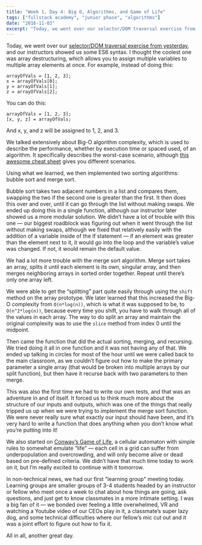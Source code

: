 ```yaml
---
title: "Week 1, Day 4: Big O, Algorithms, and Game of Life"
tags: ["fullstack academy", "junior phase", "algorithms"]
date: "2016-11-03"
excerpt: "Today, we went over our selector/DOM traversal exercise from yesterday, and our instructors showed us some ES6 syntax. I thought the coolest one was array destructuring, which allows you to assign multiple variables to multiple array elements at once."
---
```


Today, we went over our [selector/DOM traversal exercise from yesterday](/writing/2016-11-02-binary-search-trees-and-creating-a-javascript-library/), and our instructors showed us some ES6 syntax. I thought the coolest one was array destructuring, which allows you to assign multiple variables to multiple array elements at once. For example, instead of doing this:

```
arrayOfVals = [1, 2, 3];
x = arrayOfVals[0];
y = arrayOfVals[1];
z = arrayOfVals[2];
```

You can do this:

```
arrayOfVals = [1, 2, 3];
[x, y, z] = arrayOfVals;
```

And x, y, and z will be assigned to 1, 2, and 3.

We talked extensively about Big-O algorithm complexity, which is used to describe the performance, whether by execution time or spaced used, of an algorithm. It specifically describes the worst-case scenario, although [this awesome cheat sheet](http://bigocheatsheet.com/) gives you different scenarios.

Using what we learned, we then implemented two sorting algorithms: bubble sort and merge sort.

Bubble sort takes two adjacent numbers in a list and compares them, swapping the two if the second one is greater than the first. It then does this over and over, until it can go through the list without making swaps. We ended up doing this in a single function, although our instructor later showed us a more modular solution. We didn’t have a lot of trouble with this one — our biggest roadblock was figuring out when it went through the list without making swaps, although we fixed that relatively easily with the addition of a variable inside of the if statement — if an element was greater than the element next to it, it would go into the loop and the variable’s value was changed. If not, it would remain the default value.

We had a lot more trouble with the merge sort algorithm. Merge sort takes an array, splits it until each element is its own, singular array, and then merges neighboring arrays in sorted order together. Repeat until there’s only one array left.

We were able to get the “splitting” part quite easily through using the `shift` method on the array prototype. We later learned that this increased the Big-O complexity from `O(n*log(n))`, which is what it was supposed to be, to `O(n^2*log(n))`, because every time you shift, you have to walk through all of the values in each array. The way to do split an array and maintain the original complexity was to use the `slice` method from index 0 until the midpoint.

Then came the function that did the actual sorting, merging, and recursing. We tried doing it all in one function and it was not having any of that. We ended up talking in circles for most of the hour until we were called back to the main classroom, as we couldn’t figure out how to make the primary parameter a single array (that would be broken into multiple arrays by our split function), but then have it recurse back with two parameters to then merge.

This was also the first time we had to write our own tests, and that was an adventure in and of itself. It forced us to think much more about the structure of our inputs and outputs, which was one of the things that really tripped us up when we were trying to implement the merge sort function. We were never really sure what exactly our input should have been, and it’s very hard to write a function that does anything when you don’t know what you’re putting into it!

We also started on [Conway’s Game of Life](https://en.wikipedia.org/wiki/Conway%27s_Game_of_Life), a cellular automaton with simple rules to somewhat emulate “life” — each cell in a grid can suffer from underpopulation and overcrowding, and will only become alive or dead based on pre-defined criteria. We didn’t have that much time today to work on it, but I’m really excited to continue with it tomorrow.

In non-technical news, we had our first "learning group" meeting today. Learning groups are smaller groups of 3-4 students headed by an instructor or fellow who meet once a week to chat about how things are going, ask questions, and just get to know classmates in a more intimate setting. I was a big fan of it — we bonded over feeling a little overwhelmed, VR and watching a Youtube video of our CEOs play in it, a classmate’s super lazy dog, and some technical difficulties where our fellow’s mic cut out and it was a joint effort to figure out how to fix it.

All in all, another great day.
